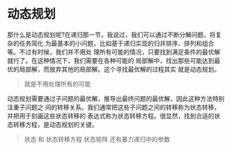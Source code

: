 # 动态规划

那什么是动态规划呢?在递归那一节，我说过，我们可以通过不断分解问题，将复杂的任务简化
为最基本的小问题，比如基于递归实现的归并排序、排列和组合等。不过有时候，我们并不用处
理所有可能的情况，只要找到满足条件的最优解就行了。在这种情况下，我们需要在各种可能的
局部解中，找出那些可能达到最优的局部解，而放弃其他的局部解。这个寻找最优解的过程其实
就是动态规划。

> 就是不用处理所有的可能

动态规划需要通过子问题的最优解，推导出最终问题的最优解，因此这种方法特别注重子问题之
间的转移关系。我们通常把这些子问题之间的转移称为状态转移，并把用于刻画这些状态转移的
表达式称为状态转移方程。很显然，找到合适的状态转移方程，是动态规划的关键。

> 状态 和 状态转移方程  状态矩阵  还有暴力递归中的参数


